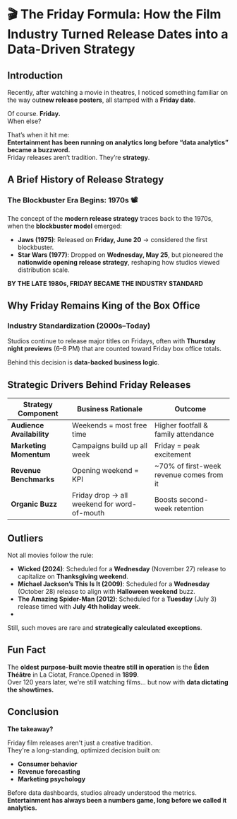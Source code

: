 
# 🎬 The Friday Formula: How the Film Industry Turned Release Dates into a Data-Driven Strategy

## Introduction

Recently, after watching a movie in theatres, I noticed something familiar on the way out**new release posters**, all stamped with a **Friday date**. 

Of course. **Friday.**  
When else?

That’s when it hit me:  
**Entertainment has been running on analytics long before “data analytics” became a buzzword.**  
Friday releases aren’t tradition. They’re **strategy**.



## A Brief History of Release Strategy

### The Blockbuster Era Begins: 1970s 📽️

The concept of the **modern release strategy** traces back to the 1970s, when the **blockbuster model** emerged:

- **Jaws (1975)**: Released on **Friday, June 20** -> considered the first blockbuster.
- **Star Wars (1977)**: Dropped on **Wednesday, May 25**, but pioneered the **nationwide opening release strategy**, reshaping how studios viewed distribution scale.

**BY THE LATE 1980s, FRIDAY BECAME THE INDUSTRY STANDARD**



## Why Friday Remains King of the Box Office


### Industry Standardization (2000s–Today)

Studios continue to release major titles on Fridays, often with **Thursday night previews** (6–8 PM) that are counted toward Friday box office totals.

Behind this decision is **data-backed business logic**.



## Strategic Drivers Behind Friday Releases

| Strategy Component | Business Rationale | Outcome |
|--------------------|--------------------|---------|
| **Audience Availability** | Weekends = most free time | Higher footfall & family attendance |
| **Marketing Momentum** | Campaigns build up all week | Friday = peak excitement |
| **Revenue Benchmarks** | Opening weekend = KPI | ~70% of first-week revenue comes from it |
| **Organic Buzz** | Friday drop → all weekend for word-of-mouth | Boosts second-week retention |



##  Outliers

Not all movies follow the rule:

- **Wicked (2024)**: Scheduled for a **Wednesday** (November 27) release to capitalize on **Thanksgiving weekend**.
- **Michael Jackson’s This Is It (2009)**: Scheduled for a **Wednesday** (October 28) release to align with **Halloween weekend** buzz.
- **The Amazing Spider-Man (2012)**: Scheduled for a **Tuesday** (July 3) release timed with **July 4th holiday week**.
- 

   
Still, such moves are rare and **strategically calculated exceptions**.



## Fun Fact

The **oldest purpose-built movie theatre still in operation** is the **Éden Théâtre** in La Ciotat, France.Opened in **1899**.  
Over 120 years later, we're still watching films... but now with **data dictating the showtimes.**



## Conclusion

**The takeaway?**

Friday film releases aren't just a creative tradition.  
They're a long-standing, optimized decision built on:

- **Consumer behavior**
- **Revenue forecasting**
- **Marketing psychology**

Before data dashboards, studios already understood the metrics.  
**Entertainment has always been a numbers game, long before we called it analytics.**




